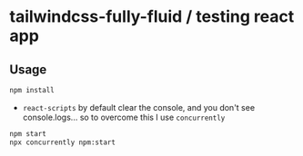 # tailwindcss-fully-fluid / testing react app

## Usage

```sh
npm install
```

- `react-scripts` by default clear the console, and you don't see console.logs... so to overcome this I use `concurrently`
```sh
npm start
npx concurrently npm:start
```
